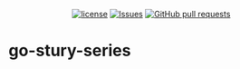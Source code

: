 <p align="center">
  <a href="https://github.com/mingyuchoo/go-study-series/blob/main/LICENSE"><img alt="license" src="https://img.shields.io/github/license/mingyuchoo/go-study-series"/></a>
  <a href="https://github.com/mingyuchoo/go-stury-series/issues"><img alt="Issues" src="https://img.shields.io/github/issues/mingyuchoo/go-stury-series?color=appveyor" /></a>
  <a href="https://github.com/mingyuchoo/go-stury-series/pulls"><img alt="GitHub pull requests" src="https://img.shields.io/github/issues-pr/mingyuchoo/go-stury-series?color=appveyor" /></a>
</p>

# go-stury-series
